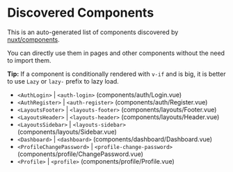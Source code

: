 # Discovered Components

This is an auto-generated list of components discovered by [nuxt/components](https://github.com/nuxt/components).

You can directly use them in pages and other components without the need to import them.

**Tip:** If a component is conditionally rendered with `v-if` and is big, it is better to use `Lazy` or `lazy-` prefix to lazy load.

- `<AuthLogin>` | `<auth-login>` (components/auth/Login.vue)
- `<AuthRegister>` | `<auth-register>` (components/auth/Register.vue)
- `<LayoutsFooter>` | `<layouts-footer>` (components/layouts/Footer.vue)
- `<LayoutsHeader>` | `<layouts-header>` (components/layouts/Header.vue)
- `<LayoutsSidebar>` | `<layouts-sidebar>` (components/layouts/Sidebar.vue)
- `<Dashboard>` | `<dashboard>` (components/dashboard/Dashboard.vue)
- `<ProfileChangePassword>` | `<profile-change-password>` (components/profile/ChangePassword.vue)
- `<Profile>` | `<profile>` (components/profile/Profile.vue)
